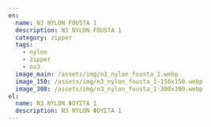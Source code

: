 ```yaml
---
en:
  name: N3 NYLON FOUSTA 1
  description: N3 NYLON FOUSTA 1
  category: zipper
  tags:
    - nylon
    - zipper
    - no3
  image_main: /assets/img/n3_nylon_fousta_1.webp
  image_150: /assets/img/n3_nylon_fousta_1-150x150.webp
  image_300: /assets/img/n3_nylon_fousta_1-300x300.webp
el:
  name: N3 NYLON ΦΟΥΣΤΑ 1
  description: N3 NYLON ΦΟΥΣΤΑ 1
---
```

